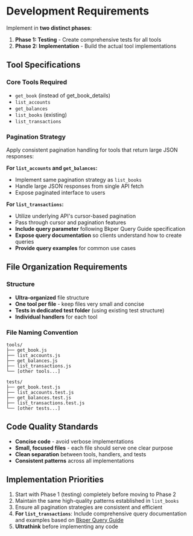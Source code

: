 # Development Requirements

Implement in **two distinct phases**:
1. **Phase 1: Testing** - Create comprehensive tests for all tools
2. **Phase 2: Implementation** - Build the actual tool implementations

## Tool Specifications

### Core Tools Required
- `get_book` (instead of get_book_details)
- `list_accounts` 
- `get_balances`
- `list_books` (existing)
- `list_transactions`

### Pagination Strategy
Apply consistent pagination handling for tools that return large JSON responses:

**For `list_accounts` and `get_balances`:**
- Implement same pagination strategy as `list_books`
- Handle large JSON responses from single API fetch
- Expose paginated interface to users

**For `list_transactions`:**
- Utilize underlying API's cursor-based pagination
- Pass through cursor and pagination features
- **Include query parameter** following Bkper Query Guide specification
- **Expose query documentation** so clients understand how to create queries
- **Provide query examples** for common use cases

## File Organization Requirements

### Structure
- **Ultra-organized** file structure
- **One tool per file** - keep files very small and concise
- **Tests in dedicated test folder** (using existing test structure)
- **Individual handlers** for each tool

### File Naming Convention
```
tools/
├── get_book.js
├── list_accounts.js
├── get_balances.js
├── list_transactions.js
└── [other tools...]

tests/
├── get_book.test.js
├── list_accounts.test.js
├── get_balances.test.js
├── list_transactions.test.js
└── [other tests...]
```

## Code Quality Standards
- **Concise code** - avoid verbose implementations
- **Small, focused files** - each file should serve one clear purpose
- **Clean separation** between tools, handlers, and tests
- **Consistent patterns** across all implementations

## Implementation Priorities
1. Start with Phase 1 (testing) completely before moving to Phase 2
2. Maintain the same high-quality patterns established in `list_books`
3. Ensure all pagination strategies are consistent and efficient
4. **For `list_transactions`**: Include comprehensive query documentation and examples based on [Bkper Query Guide](https://help.bkper.com/en/articles/2569178-bkper-query-guide)
5. **Ultrathink** before implementing any code